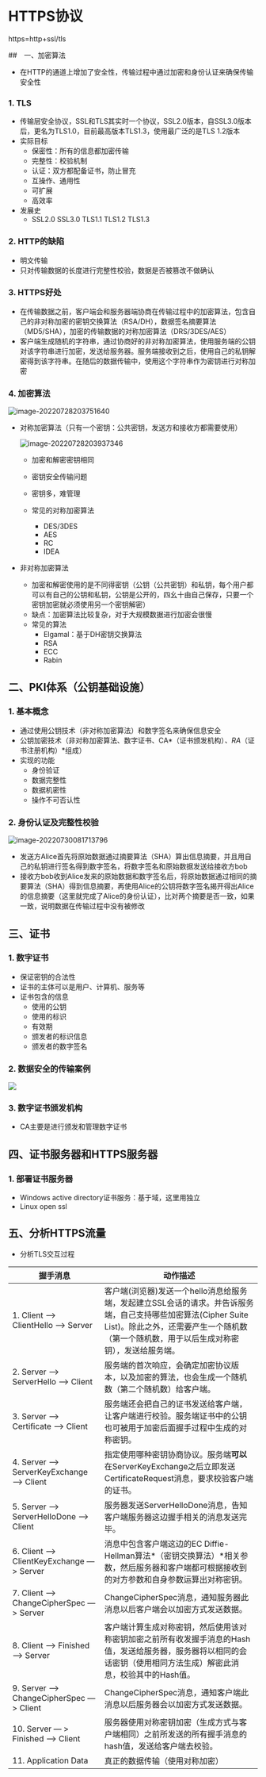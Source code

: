 # HTTPS协议

https=http+ssl/tls

##　一、加密算法

- 在HTTP的通道上增加了安全性，传输过程中通过加密和身份认证来确保传输安全性

### 1. TLS

- 传输层安全协议，SSL和TLS其实时一个协议，SSL2.0版本，自SSL3.0版本后，更名为TLS1.0，目前最高版本TLS1.3，使用最广泛的是TLS 1.2版本
- 实际目标
  - 保密性：所有的信息都加密传输
  - 完整性：校验机制
  - 认证：双方都配备证书，防止冒充
  - 互操作、通用性
  - 可扩展
  - 高效率
- 发展史
  - SSL2.0	SSL3.0	TLS1.1	TLS1.2	TLS1.3

### 2. HTTP的缺陷

- 明文传输
- 只对传输数据的长度进行完整性校验，数据是否被篡改不做确认

### 3. HTTPS好处

- 在传输数据之前，客户端会和服务器端协商在传输过程中的加密算法，包含自己的非对称加密的密钥交换算法（RSA/DH），数据签名摘要算法（MD5/SHA），加密的传输数据的对称加密算法（DRS/3DES/AES）
- 客户端生成随机的字符串，通过协商好的非对称加密算法，使用服务端的公钥对该字符串进行加密，发送给服务器。服务端接收到之后，使用自己的私钥解密得到该字符串。在随后的数据传输中，使用这个字符串作为密钥进行对称加密

### 4. 加密算法

![image-20220728203751640](../../picture/64425cd852db469ca28a6b512a4d9621.png)

- 对称加密算法（只有一个密钥：公共密钥，发送方和接收方都需要使用）

  ![image-20220728203937346](../../picture/65427510e39541b7982aadcb84f05b8e.png)

  - 加密和解密密钥相同
  - 密钥安全传输问题
  - 密钥多，难管理
  - 常见的对称加密算法

    - DES/3DES
    - AES
    - RC
    - IDEA

- 非对称加密算法
  - 加密和解密使用的是不同得密钥（公钥（公共密钥）和私钥，每个用户都可以有自己的公钥和私钥，公钥是公开的，四幺十由自己保存，只要一个密钥加密就必须使用另一个密钥解密）
  - 缺点：加密算法比较复杂，对于大规模数据进行加密会很慢
  - 常见的算法
    - Elgamal：基于DH密钥交换算法
    - RSA
    - ECC
    - Rabin

## 二、PKI体系（公钥基础设施）

### 1. 基本概念

- 通过使用公钥技术（非对称加密算法）和数字签名来确保信息安全
- 公钥加密技术（非对称加密算法、数字证书、CA*（证书颁发机构）*、RA*（证书注册机构）*组成）
- 实现的功能
  - 身份验证
  - 数据完整性
  - 数据机密性
  - 操作不可否认性

### 2. 身份认证及完整性校验

![image-20220730081713796](../../picture/34963e1844204abbb7f28f99767f0fa3.png)

- 发送方Alice首先将原始数据通过摘要算法（SHA）算出信息摘要，并且用自己的私钥进行签名得到数字签名，将数字签名和原始数据发送给接收方bob
- 接收方bob收到Alice发来的原始数据和数字签名后，将原始数据通过相同的摘要算法（SHA）得到信息摘要，再使用Alice的公钥将数字签名揭开得出Alice的信息摘要（这里就完成了Alice的身份认证），比对两个摘要是否一致，如果一致，说明数据在传输过程中没有被修改

## 三、证书

### 1. 数字证书

- 保证密钥的合法性
- 证书的主体可以是用户、计算机、服务等
- 证书包含的信息
  - 使用的公钥
  - 使用的标识
  - 有效期
  - 颁发者的标识信息
  - 颁发者的数字签名

### 2. 数据安全的传输案例

![](../../picture/Lk5fYMiq4uHEOTn.png)

### 3. 数字证书颁发机构

- CA主要是进行颁发和管理数字证书

## 四、证书服务器和HTTPS服务器

### 1. 部署证书服务器

- Windows	active directory证书服务：基于域，这里用独立
- Linux	open ssl

## 五、分析HTTPS流量

- 分析TLS交互过程

| 握手消息                                  | 动作描述                                                     |
| ----------------------------------------- | ------------------------------------------------------------ |
| 1. Client —> ClientHello —> Server        | 客户端(浏览器)发送一个hello消息给服务端，发起建立SSL会话的请求。并告诉服务端，自己支持哪些加密算法(Cipher Suite List)。除此之外，还需要产生一个随机数（第一个随机数，用于以后生成对称密钥），发送给服务端。 |
| 2. Server —> ServerHello —> Client        | 服务端的首次响应，会确定加密协议版本，以及加密的算法，也会生成一个随机数（第二个随机数）给客户端。 |
| 3. Server —> Certificate —> Client        | 服务端还会把自己的证书发送给客户端，让客户端进行校验。服务端证书中的公钥也可被用于加密后面握手过程中生成的对称密钥。 |
| 4. Server --> ServerKeyExchange —> Client | 指定使用哪种密钥协商协议。服务端**可以**在ServerKeyExchange之后立即发送CertificateRequest消息，要求校验客户端的证书。 |
| 5. Server —> ServerHelloDone —> Client    | 服务器发送ServerHelloDone消息，告知客户端服务器这边握手相关的消息发送完毕。 |
| 6. Client —> ClientKeyExchange —> Server  | 消息中包含客户端这边的EC Diffie-Hellman算法*（密钥交换算法）*相关参数，然后服务器和客户端都可根据接收到的对方参数和自身参数运算出对称密钥。 |
| 7. Client —> ChangeCipherSpec —> Server   | ChangeCipherSpec消息，通知服务器此消息以后客户端会以加密方式发送数据。 |
| 8. Client —> Finished —> Server           | 客户端计算生成对称密钥，然后使用该对称密钥加密之前所有收发握手消息的Hash值，发送给服务器，服务器将以相同的会话密钥（使用相同方法生成）解密此消息，校验其中的Hash值。 |
| 9. Server —> ChangeCipherSpec —> Client   | ChangeCipherSpec消息，通知客户端此消息以后服务器会以加密方式发送数据。 |
| 10. Server — > Finished —> Client         | 服务器使用对称密钥加密（生成方式与客户端相同）之前所发送的所有握手消息的hash值，发送给客户端去校验。 |
| 11. Application Data                      | 真正的数据传输（使用对称加密）                               |
